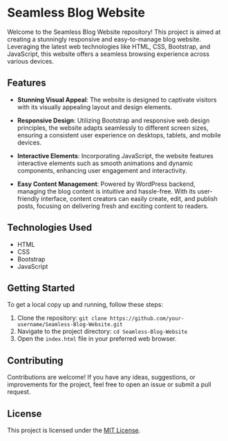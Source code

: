 # Seamless Blog Website

Welcome to the Seamless Blog Website repository! This project is aimed at creating a stunningly responsive and easy-to-manage blog website. Leveraging the latest web technologies like HTML, CSS, Bootstrap, and JavaScript, this website offers a seamless browsing experience across various devices.

## Features

- **Stunning Visual Appeal**: The website is designed to captivate visitors with its visually appealing layout and design elements.
  
- **Responsive Design**: Utilizing Bootstrap and responsive web design principles, the website adapts seamlessly to different screen sizes, ensuring a consistent user experience on desktops, tablets, and mobile devices.

- **Interactive Elements**: Incorporating JavaScript, the website features interactive elements such as smooth animations and dynamic components, enhancing user engagement and interactivity.

- **Easy Content Management**: Powered by WordPress backend, managing the blog content is intuitive and hassle-free. With its user-friendly interface, content creators can easily create, edit, and publish posts, focusing on delivering fresh and exciting content to readers.

## Technologies Used

- HTML
- CSS
- Bootstrap
- JavaScript

## Getting Started

To get a local copy up and running, follow these steps:

1. Clone the repository: `git clone https://github.com/your-username/Seamless-Blog-Website.git`
2. Navigate to the project directory: `cd Seamless-Blog-Website`
3. Open the `index.html` file in your preferred web browser.

## Contributing

Contributions are welcome! If you have any ideas, suggestions, or improvements for the project, feel free to open an issue or submit a pull request.

## License

This project is licensed under the [MIT License](LICENSE).
